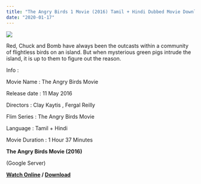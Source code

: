 ```yaml
---
title: "The Angry Birds 1 Movie (2016) Tamil + Hindi Dubbed Movie Download"
date: "2020-01-17"
---
```


[![](https://1.bp.blogspot.com/-AUZYPR9NRK0/XiG2-FTBmXI/AAAAAAAAAeM/zIYzmv5GJKghRQq2edUEBTMn_Zv03cOyACLcBGAsYHQ/s320/the-angry-birds-movie-australian-movie-poster.jpg)](https://1.bp.blogspot.com/-AUZYPR9NRK0/XiG2-FTBmXI/AAAAAAAAAeM/zIYzmv5GJKghRQq2edUEBTMn_Zv03cOyACLcBGAsYHQ/s1600/the-angry-birds-movie-australian-movie-poster.jpg)

Red, Chuck and Bomb have always been the outcasts within a community of flightless birds on an island. But when mysterious green pigs intrude the island, it is up to them to figure out the reason.

  

  

Info : 

  

Movie Name : The Angry Birds Movie

Release date : 11 May 2016

Directors : Clay Kaytis , Fergal Reilly

Flim Series : The Angry Birds Movie

Language : Tamil + Hindi

Movie Duration : 1 Hour 37 Minutes

  

**The Angry Birds Movie (2016)**

 (Google Server)

  

 **[Watch Online](https://gplinks.in/4XLI) / [Download](https://gplinks.in/4XLI)**
